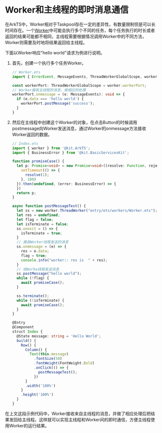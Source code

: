 # Worker和主线程的即时消息通信


在ArkTS中，Worker相对于Taskpool存在一定的差异性，有数量限制但是可以长时间存在。一个[Worker](worker-introduction.md)中可能会执行多个不同的任务，每个任务执行的时长或者返回的结果可能都不相同，主线程需要根据情况调用Worker中的不同方法，Worker则需要及时地将结果返回给主线程。


下面以Worker响应"hello world"请求为例进行说明。


1. 首先，创建一个执行多个任务Worker。

   ```ts
   // Worker.ets
   import { ErrorEvent, MessageEvents, ThreadWorkerGlobalScope, worker } from '@kit.ArkTS';
   
   const workerPort: ThreadWorkerGlobalScope = worker.workerPort;
   // Worker接收主线程的消息，做相应的处理
   workerPort.onmessage = (e: MessageEvents): void => {
     if (e.data === 'hello world') {
       workerPort.postMessage('success');
     }
   }
   ```

2. 然后在主线程中创建这个Worker的对象，在点击Button的时候调用postmessage向Worker发送消息，通过Worker的onmessage方法接收Worker返回的数据。

   ```ts
   // Index.ets
   import { worker } from '@kit.ArkTS';
   import { BusinessError } from '@kit.BasicServicesKit';
   
   function promiseCase() {
     let p: Promise<void> = new Promise<void>((resolve: Function, reject: Function) => {
       setTimeout(() => {
         resolve(1);
       }, 100)
     }).then(undefined, (error: BusinessError) => {
     })
     return p;
   }
   
   async function postMessageTest() {
     let ss = new worker.ThreadWorker("entry/ets/workers/Worker.ets");
     let res = undefined;
     let flag = false;
     let isTerminate = false;
     ss.onexit = () => {
       isTerminate = true;
     }
     // 接收Worker线程发送的消息
     ss.onmessage = (e) => {
       res = e.data;
       flag = true;
       console.info("worker:: res is  " + res);
     }
     // 给Worke线程发送消息
     ss.postMessage("hello world");
     while (!flag) {
       await promiseCase();
     }
   
     ss.terminate();
     while (!isTerminate) {
       await promiseCase();
     }
   }
   
   @Entry
   @Component
   struct Index {
     @State message: string = 'Hello World';
     build() {
       Row() {
         Column() {
           Text(this.message)
             .fontSize(50)
             .fontWeight(FontWeight.Bold)
             .onClick(() => {
               postMessageTest();
             })
         }
         .width('100%')
       }
       .height('100%')
     }
   }
   ```


在上文这段示例代码中，Worker接收来自主线程的消息，并做了相应处理后把结果发回给主线程。这样就可以实现主线程和Worker间的即时通信，方便主线程使用Worker的运行结果。
